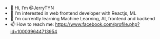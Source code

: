 - 👋 Hi, I’m @JerryTYN
- 👀 I’m interested in web frontend developer with Reactjs, ML
- 🌱 I’m currently learning Machine Learning, AI, frontend and backend
- 📫 How to reach me: https://www.facebook.com/profile.php?id=100039644713954

